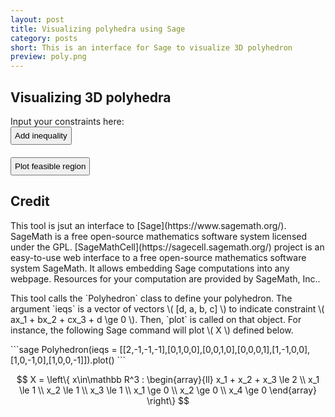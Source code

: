```yaml
---
layout: post
title: Visualizing polyhedra using Sage
category: posts
short: This is an interface for Sage to visualize 3D polyhedron
preview: poly.png
---
```


## Visualizing 3D polyhedra

<style>
.sagecell_editor, .sagecell_evalButton {
    display: none;
}
.sagecell_sessionOutput {
    border: none;
}
#sage iframe {
    width: 100% !important;
}
#inequality_form input[type="text"], #inequality_form select {
    width: 50px;
    padding: 5px;
    text-align: right;
}
#inequality_form input[type="button"] {
    padding: 5px;
}
#inequalities {
    margin-top: 20px;
    margin-bottom: 20px;
}
</style>

<script src="https://sagecell.sagemath.org/static/embedded_sagecell.js"></script>
<script src="/public/js/sage_visu.js"></script>

<div id="inequality_model" style="display:none;">
    <input type="text" class="coeff_x_1" value="0" onFocusIn="handleFocusIn(this)" onFocusOut="handleFocusOut(this)" /> x_1 + 
    <input type="text" class="coeff_x_2" value="0" onFocusIn="handleFocusIn(this)" onFocusOut="handleFocusOut(this)" /> x_2 + 
    <input type="text" class="coeff_x_3" value="0" onFocusIn="handleFocusIn(this)" onFocusOut="handleFocusOut(this)" /> x_3
    <select class="sign" >
        <option><=</option>
        <option>>=</option>
        <option>=</option>
    </select>
    <input type="text" class="rhs" value="0"  onFocusIn="handleFocusIn(this)" onFocusOut="handleFocusOut(this)"/>
    <input type="button" value="Remove" onClick="remove_inequality(this)" />
</div>

<div id="inequality_form">
    Input your constraints here: <br />
    <input type="button" value="Add inequality" onClick="add_inequality()" />   
    <div id="inequalities"></div>
    <input type="button" value="Plot feasible region" onClick="plot()" />
</div>

<div id="sage">
    <script type="text/x-sage">
        Polyhedron(ieqs = [[0,0,0,0]]).plot()
    </script>
</div>


## Credit

<p>
This tool is jsut an interface to [Sage](https://www.sagemath.org/). SageMath is a free open-source mathematics software system licensed under the GPL. [SageMathCell](https://sagecell.sagemath.org/) project is an easy-to-use web interface to a free open-source mathematics software system SageMath. It allows embedding Sage computations into any webpage. Resources for your computation are provided by SageMath, Inc.. 
</p>
<p>
    This tool calls the `Polyhedron` class to define your polyhedron. The argument `ieqs` is a vector of vectors \( [d, a, b, c] \) to indicate constraint \( ax_1 + bx_2 + cx_3 + d \ge 0 \). Then, `plot` is called on that object. For instance, the following Sage command will plot \( X \) defined below.
</p>
```sage
Polyhedron(ieqs = [[2,-1,-1,-1],[0,1,0,0],[0,0,1,0],[0,0,0,1],[1,-1,0,0],[1,0,-1,0],[1,0,0,-1]]).plot()
```

$$ X = \left\{ x\in\mathbb R^3 : \begin{array}{ll} 
    x_1 + x_2 + x_3 \le 2 \\
    x_1 \le 1 \\
    x_2 \le 1 \\
    x_3 \le 1 \\
    x_1 \ge 0 \\
    x_2 \ge 0 \\
    x_4 \ge 0
\end{array} \right\} $$
